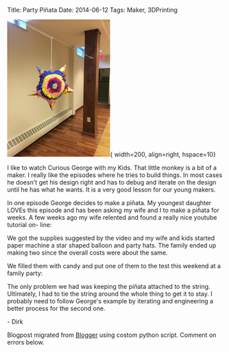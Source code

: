 Title: Party Piñata
Date: 2014-06-12
Tags: Maker, 3DPrinting

![./images/blogger-image--2094275764.jpg](../images/blogger-image--2094275764.jpg){ width=200, align=right, hspace=10}

I like to watch Curious George with my Kids.  That little monkey is a bit of a
maker. I really like the episodes where he tries to build things.  In most
cases he doesn't get his design right and has to debug and iterate on the
design until he has what he wants. It is a very good lesson for our young
makers.  

In one episode George decides to make a piñata.  My youngest daughter LOVEs
this episode and has been asking my wife and I to make a piñata for weeks.  A
few weeks ago my wife relented and found a really nice youtube tutorial on-
line:  

We got the supplies suggested by the video and my wife and kids started paper
machine a star shaped balloon and party hats.  The family ended up making two
since the overall costs were about the same.  

We filled them with candy and put one of them to the test this weekend at a
family party:  





The only problem we had was keeping the piñata attached to the string.
Ultimately, I had to tie the string around the whole thing to get it to stay.
I probably need to follow George's example by iterating and engineering a
better process for the second one.  

\- Dirk  



Blogpost migrated from [Blogger](https://apprenticemaker.blogspot.com/2014/06/party-pinata.html) using costom python script. Comment on errors below.
